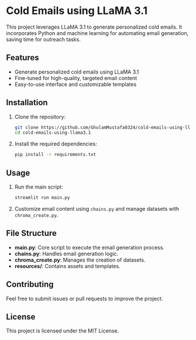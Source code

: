 
# Cold Emails using LLaMA 3.1

This project leverages LLaMA 3.1 to generate personalized cold emails. It incorporates Python and machine learning for automating email generation, saving time for outreach tasks.

## Features
- Generate personalized cold emails using LLaMA 3.1
- Fine-tuned for high-quality, targeted email content
- Easy-to-use interface and customizable templates

## Installation

1. Clone the repository:
   ```bash
   git clone https://github.com/GhulamMustafa0324/cold-emails-using-llama3.1.git
   cd cold-emails-using-llama3.1
   ```

2. Install the required dependencies:
   ```bash
   pip install -r requirements.txt
   ```

## Usage

1. Run the main script:
   ```bash
   streamlit run main.py
   ```

2. Customize email content using `chains.py` and manage datasets with `chroma_create.py`.

## File Structure
- **main.py**: Core script to execute the email generation process.
- **chains.py**: Handles email generation logic.
- **chroma_create.py**: Manages the creation of datasets.
- **resources/**: Contains assets and templates.

## Contributing
Feel free to submit issues or pull requests to improve the project.

## License
This project is licensed under the MIT License.
